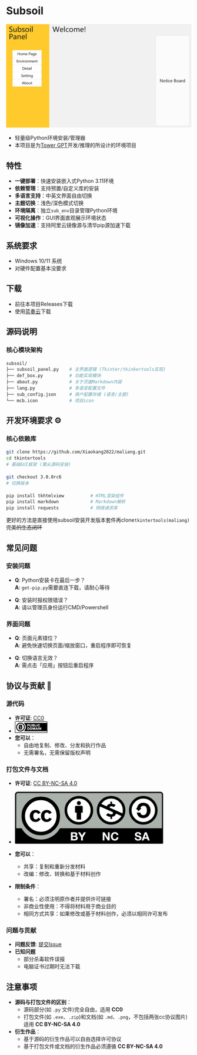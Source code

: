 # Subsoil
![subsoil](img/subsoil.png)<br>
- 轻量级Python环境安装/管理器<br>
- 本项目是为[Tower GPT](https://github.com/midway2333/tower_gpt)开发/推理的所设计的环境项目<br>

## 特性
- **一键部署**：快速安装嵌入式Python 3.11环境
- **依赖管理**：支持预置/自定义库的安装
- **多语言支持**：中英文界面自由切换
- **主题切换**：浅色/深色模式切换
- **环境隔离**：独立`sub_env`目录管理Python环境
- **可视化操作**：GUI界面直观展示环境状态
- **镜像加速**：支持阿里云镜像源与清华pip源加速下载


## 系统要求
- Windows 10/11 系统
- 对硬件配置基本没要求

## 下载
- 前往本项目Releases下载
- 使用[蓝奏云](https://wwsq.lanzoue.com/i6Tzy2m2mq2h)下载

## 源码说明
### 核心模块架构
```bash
subsoil/
├── subsoil_panel.py    # 主界面逻辑 (Tkinter/tkinkertools实现)
├── def_box.py          # 功能实现模块
├── about.py            # 关于页面Markdown内容
├── lang.py             # 多语言配置文件
├── sub_config.json     # 用户配置存储 (语言/主题)
└── mcb.icon            # 项目icon
```

## 开发环境要求 ⚙️

### 核心依赖库
```bash
git clone https://github.com/Xiaokang2022/maliang.git
cd tkintertools
# 基础GUI框架 (需从源码安装)

git checkout 3.0.0rc6
# 切换版本

pip install tkhtmlview          # HTML渲染组件
pip install markdown            # Markdown解析
pip install requests            # 网络请求库
```
更好的方法是直接使用subsoil安装开发版本套件再clone`tkintertools(maliang)`<br>
~~完美的生态闭环~~

## 常见问题

### 安装问题
- **Q**: Python安装卡在最后一步？  
  **A**: `get-pip.py`需要直连下载，请耐心等待

- **Q**: 安装时报权限错误？  
  **A**: 请以管理员身份运行CMD/Powershell

### 界面问题
- **Q**: 页面元素错位？  
  **A**: 避免快速切换页面/缩放窗口，重启程序即可恢复

- **Q**: 切换语言无效？  
  **A**: 需点击「应用」按钮后重启程序

## 协议与贡献 📜

### 源代码
- **许可证**: [CC0](https://creativecommons.org/public-domain/cc0/)
- ![subsoil](img/cc0.png)<br>
- **您可以**：
  - 自由地复制、修改、分发和执行作品
  - 无需署名，无需保留版权声明

### 打包文件与文档
- **许可证**: [CC BY-NC-SA 4.0](https://creativecommons.org/licenses/by-nc-sa/4.0)
- ![ccbyncsa4.0](img/by-nc-sa.png)<br>
- **您可以**：
  - 共享：复制和重新分发材料
  - 改编：修改、转换和基于材料创作

- **限制条件**：
  - 署名：必须注明原作者并提供许可链接
  - 非商业性使用：不得将材料用于商业目的
  - 相同方式共享：如果修改或基于材料创作，必须以相同许可发布

### 问题与贡献
- **问题反馈**: [提交Issue](https://github.com/midway2333/subsoil/issues)
- **已知问题**
  - 部分杀毒软件误报
  - 电脑证书过期时无法下载 

## 注意事项
- **源码与打包文件的区别**：
  - 源码部分(如 `.py` 文件)完全自由，适用 **CC0**
  - 打包文件(如 `.exe`、`.zip`)和文档(如 `.md`、`.png`，不包括两张cc协议图片)适用 **CC BY-NC-SA 4.0**
- **衍生作品**：
  - 基于源码的衍生作品可以自由选择许可协议
  - 基于打包文件或文档的衍生作品必须遵循 **CC BY-NC-SA 4.0**
